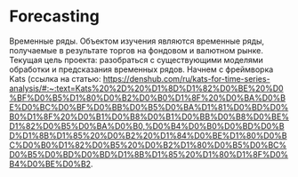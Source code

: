 # Forecasting
Временные ряды.
Объектом изучения являются временные ряды, получаемые в результате торгов на фондовом и валютном рынке.
Текущая цель проекта: разобраться с существующими моделями обработки и предсказания временных рядов.
Начнем с фреймворка Kats (ссылка на статью: https://denshub.com/ru/kats-for-time-series-analysis/#:~:text=Kats%20%2D%20%D1%8D%D1%82%D0%BE%20%D0%BF%D0%B5%D1%80%D0%B2%D0%B0%D1%8F%20%D0%BA%D0%BE%D0%BC%D0%BF%D0%BB%D0%B5%D0%BA%D1%81%D0%BD%D0%B0%D1%8F%20%D0%B1%D0%B8%D0%B1%D0%BB%D0%B8%D0%BE%D1%82%D0%B5%D0%BA%D0%B0,%D0%B4%D0%B0%D0%BD%D0%BD%D1%8B%D1%85%20%D0%B2%20%D1%84%D0%BE%D1%80%D0%BC%D0%B0%D1%82%D0%B5%20%D0%B2%D1%80%D0%B5%D0%BC%D0%B5%D0%BD%D0%BD%D1%8B%D1%85%20%D1%80%D1%8F%D0%B4%D0%BE%D0%B2.
